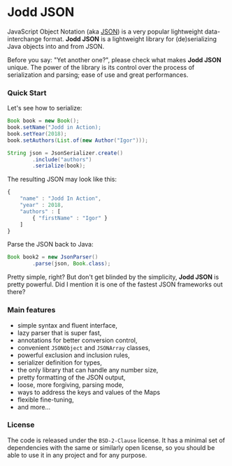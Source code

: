 # Jodd JSON

JavaScript Object Notation \(aka [JSON](http://json.org/)\) is a very popular lightweight data-interchange format. **Jodd JSON** is a lightweight library for \(de\)serializing Java objects into and from JSON.

Before you say: "Yet another one?", please check what makes **Jodd JSON** unique. The power of the library is its control over the process of serialization and parsing; ease of use and great performances.

### Quick Start <a id="quick-start"></a>

Let's see how to serialize:

```java
Book book = new Book();
book.setName("Jodd in Action);
book.setYear(2018);
book.setAuthors(List.of(new Author("Igor")));

String json = JsonSerializer.create()
        .include("authors")
        .serialize(book);
```

The resulting JSON may look like this:

```javascript
{
    "name" : "Jodd In Action",
    "year" : 2018,
    "authors" : [
        { "firstName" : "Igor" }
    ]
}
```

Parse the JSON back to Java:

```java
Book book2 = new JsonParser()
        .parse(json, Book.class);
```

Pretty simple, right? But don't get blinded by the simplicity, **Jodd JSON** is pretty powerful. Did I mention it is one of the fastest JSON frameworks out there?

### Main features

* simple syntax and fluent interface,
* lazy parser that is super fast,
* annotations for better conversion control,
* convenient `JSONObject` and `JSONArray` classes,
* powerful exclusion and inclusion rules,
* serializer definition for types,
* the only library that can handle any number size,
* pretty formatting of the JSON output,
* loose, more forgiving, parsing mode,
* ways to address the keys and values of the Maps
* flexible fine-tuning,
* and more…

### License

The code is released under the `BSD-2-Clause` license. It has a minimal set of dependencies with the same or similarly open license, so you should be able to use it in any project and for any purpose.

